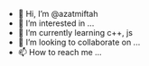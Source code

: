 - 👋 Hi, I’m @azatmiftah
- 👀 I’m interested in ...
- 🌱 I’m currently learning c++, js
- 💞️ I’m looking to collaborate on ...
- 📫 How to reach me ...

<!---
azatmiftah/azatmiftah is a ✨ special ✨ repository because its `README.md` (this file) appears on your GitHub profile.
You can click the Preview link to take a look at your changes.
--->
